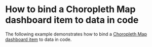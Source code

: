 # How to bind a Choropleth Map dashboard item to data in code


<p>The following example demonstrates how to bind a <a href="https://documentation.devexpress.com/#Dashboard/CustomDocument16487">Choropleth Map dashboard item</a> to data in code.</p>

<br/>



